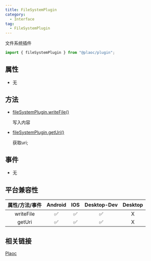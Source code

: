 ```yaml
---
title: FileSystemPlugin
category:
  - Interface
tag:
  - FileSystemPlugin
---
```


文件系统插件

```js
import { fileSystemPlugin } from "@plaoc/plugin";
```

## 属性

  - 无

## 方法

  - [fileSystemPlugin.writeFile()](./write-file.md)

    写入内容

  - [fileSystemPlugin,getUri()](./get-uri.md)

    获取uri;

## 事件

  - 无



## 平台兼容性

| 属性/方法/事件 | Android | IOS | Desktop-Dev | Desktop |
|:------------:|:-------:|:---:|:-----------:|:-------:|
| writeFile    | ✅      | ✅  | ✅          | X       |
| getUri       | ✅      | ✅  | ✅          | X       |

## 相关链接

[Plaoc](../../)


